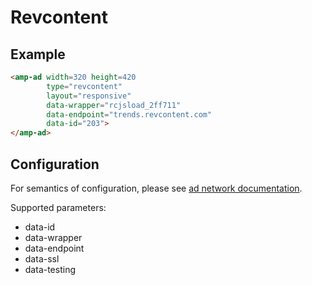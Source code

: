 <!---
Copyright 2015 The AMP HTML Authors. All Rights Reserved.

Licensed under the Apache License, Version 2.0 (the "License");
you may not use this file except in compliance with the License.
You may obtain a copy of the License at

      http://www.apache.org/licenses/LICENSE-2.0

Unless required by applicable law or agreed to in writing, software
distributed under the License is distributed on an "AS-IS" BASIS,
WITHOUT WARRANTIES OR CONDITIONS OF ANY KIND, either express or implied.
See the License for the specific language governing permissions and
limitations under the License.
-->

# Revcontent

## Example

```html
<amp-ad width=320 height=420
        type="revcontent"
        layout="responsive"
        data-wrapper="rcjsload_2ff711"
        data-endpoint="trends.revcontent.com"
        data-id="203">
</amp-ad>
```

## Configuration

For semantics of configuration, please see [ad network documentation](http://faq.revcontent.com/support/solutions/5000137293).

Supported parameters:

- data-id
- data-wrapper
- data-endpoint
- data-ssl
- data-testing